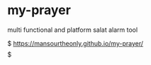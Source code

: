 # my-prayer
multi functional and platform salat alarm tool 



$$$$$$$$$$$$$$$$$ https://mansourtheonly.github.io/my-prayer/ $$$$$$$$$$$$$$$$$
